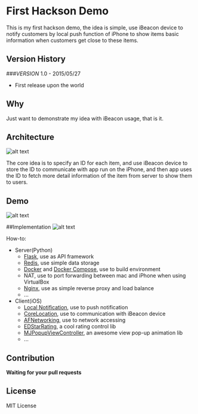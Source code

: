First Hackson Demo
===========================

This is my first hackson demo, the idea is simple, use iBeacon device to notify customers by local push function of iPhone to show items basic information when customers get close to these items.

## Version History

###_VERSION_ 1.0 - 2015/05/27
+ First release upon the world 

## Why
Just want to demonstrate my idea with iBeacon usage, that is it.  

## Architecture
![alt text][architecture]

[architecture]:
https://raw.githubusercontent.com/hanks/First_Hackson_Demo/master/demo/design.png "architecture"
The core idea is to specify an ID for each item, and use iBeacon device to store the ID to communicate with app run on the iPhone, and then app uses the ID to fetch more detail information of the item from server to show them to users. 

## Demo 
![alt text][demo]

[demo]:
https://raw.githubusercontent.com/hanks/First_Hackson_Demo/master/demo/demo.gif "demo"

##Implementation 
![alt text][implementation]

[implementation]:
https://raw.githubusercontent.com/hanks/First_Hackson_Demo/master/demo/implementation.png "implementation"

How-to: 
 
* Server(Python)  
	* <a href='http://flask.pocoo.org/'>Flask</a>, use as API framework
	* <a href='http://redis.io/'>Redis</a>, use simple data storage
	* <a href='https://docs.docker.com/'>Docker</a> and <a href='https://docs.docker.com/compose/'>Docker Compose</a>, use to build environment
	* NAT, use to port forwarding between mac and iPhone when using VirtualBox
	* <a href='http://nginx.org/en/docs/'>Nginx</a>, use as simple reverse proxy and load balance
	* ...  
* Client(iOS)
	* <a href='https://developer.apple.com/library/ios/documentation/NetworkingInternet/Conceptual/RemoteNotificationsPG/Chapters/IPhoneOSClientImp.html'>Local Notification</a>, use to push notification
	* <a href='https://developer.apple.com/library/ios/documentation/UserExperience/Conceptual/LocationAwarenessPG/RegionMonitoring/RegionMonitoring.html'>CoreLocation</a>, use to communication with iBeacon device
	* <a href='https://github.com/AFNetworking/AFNetworking'>AFNetworking</a>, use to network accessing
	* <a href='https://github.com/erndev/EDStarRating'>EDStarRating</a>, a cool rating control lib
	* <a href='https://github.com/martinjuhasz/MJPopupViewController'>MJPopupViewController</a>, an awesome view pop-up animation lib
	* ...

## Contribution
**Waiting for your pull requests**

## License
MIT License